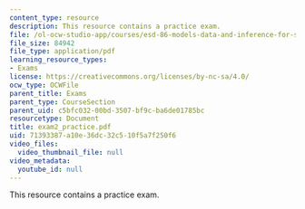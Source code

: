 ```yaml
---
content_type: resource
description: This resource contains a practice exam.
file: /ol-ocw-studio-app/courses/esd-86-models-data-and-inference-for-socio-technical-systems-spring-2007/71393387a10e36dc32c510f5a7f250f6_exam2_practice.pdf
file_size: 84942
file_type: application/pdf
learning_resource_types:
- Exams
license: https://creativecommons.org/licenses/by-nc-sa/4.0/
ocw_type: OCWFile
parent_title: Exams
parent_type: CourseSection
parent_uid: c5bfc032-00bd-3507-bf9c-ba6de01785bc
resourcetype: Document
title: exam2_practice.pdf
uid: 71393387-a10e-36dc-32c5-10f5a7f250f6
video_files:
  video_thumbnail_file: null
video_metadata:
  youtube_id: null
---
```

This resource contains a practice exam.